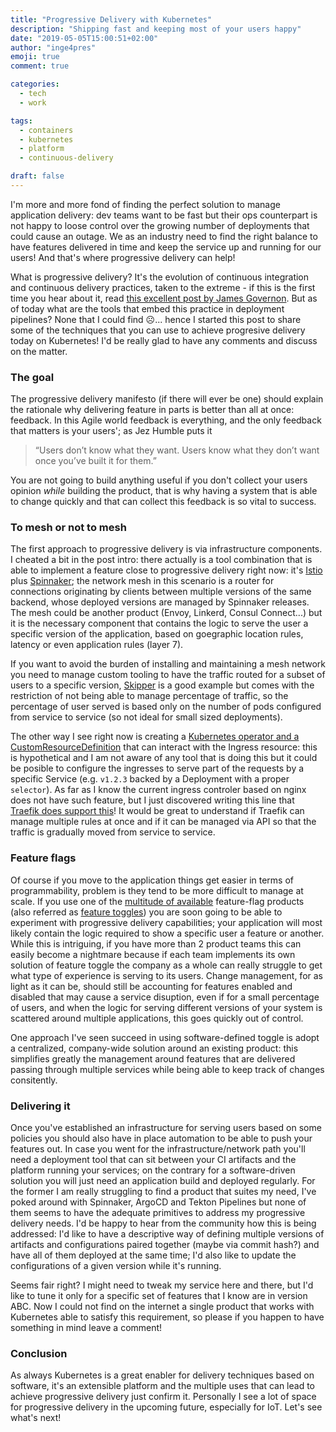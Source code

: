 ```yaml
---
title: "Progressive Delivery with Kubernetes"
description: "Shipping fast and keeping most of your users happy"
date: "2019-05-05T15:00:51+02:00"
author: "inge4pres"
emoji: true
comment: true

categories:
  - tech
  - work

tags:
  - containers
  - kubernetes
  - platform
  - continuous-delivery

draft: false
---
```


I'm more and more fond of finding the perfect solution to manage application delivery: dev teams want to be fast but their ops counterpart is not happy to loose control over the growing number of deployments that could cause an outage. We as an industry need to find the right balance to have features delivered in time and keep the service up and running for our users! And that's where progressive delivery can help!

What is progressive delivery? It's the evolution of continuous integration and continuous delivery practices, taken to the extreme - if this is the first time you hear about it, read [this excellent post by James Governon](https://redmonk.com/jgovernor/2018/08/06/towards-progressive-delivery/). But as of today what are the tools that embed this practice in deployment pipelines? None that I could find ☹️... hence I started this post to share some of the techniques that you can use to achieve progresive delivery today on Kubernetes! I'd be really glad to have any comments and discuss on the matter.

### The goal

The progressive delivery manifesto (if there will ever be one) should explain the rationale why delivering feature in parts is better than all at once: feedback. 
In this Agile world feedback is everything, and the only feedback that matters is your users'; as Jez Humble puts it

> “Users don’t know what they want. Users know what they don’t want once you’ve built it for them.”

You are not going to build anything useful if you don't collect your users opinion _while_ building the product, that is why having a system that is able to change quickly and that can collect this feedback is so vital to success.

### To mesh or not to mesh

The first approach to progressive delivery is via infrastructure components.
I cheated a bit in the post intro: there actually is a tool combination that is able to implement a feature close to progressive delivery right now: it's [Istio](https://istio.io/) plus [Spinnaker](https://www.spinnaker.io/); the network mesh in this scenario is a router for connections originating by clients between multiple versions of the same backend, whose deployed versions are managed by Spinnaker releases. The mesh could be another product (Envoy, Linkerd, Consul Connect...) but it is the necessary component that contains the logic to serve the user a specific version of the application, based on goegraphic location rules, latency or even application rules (layer 7).

If you want to avoid the burden of installing and maintaining a mesh network you need to manage custom tooling to have the traffic routed for a subset of users to a specific version, [Skipper](https://github.com/bookingcom/shipper) is a good example but comes with the restriction of not being able to manage percentage of traffic, so the percentage of user served is based only on the number of pods configured from service to service (so not ideal for small sized deployments).

The other way I see right now is creating a [Kubernetes operator and a CustomResourceDefinition](/2018/05/05/cloud-native-software-delivery/) that can interact with the Ingress resource: this is hypothetical and I am not aware of any tool that is doing this but it could be posible to configure the ingresses to serve part of the requests by a specific Service (e.g. `v1.2.3` backed by a Deployment with a proper `selector`). As far as I know the current ingress controler based on nginx does not have such feature, but I just discovered writing this line that [Traefik does support this](https://docs.traefik.io/user-guide/kubernetes/#traffic-splitting)! It would be great to understand if Traefik can manage multiple rules at once and if it can be managed via API so that the traffic is gradually moved from service to service.

### Feature flags

Of course if you move to the application things get easier in terms of programmability, problem is they tend to be more difficult to manage at scale. If you use one of the [multitude of available](http://featureflags.io/feature-flags/) feature-flag products (also referred as [feature toggles](https://www.martinfowler.com/articles/feature-toggles.html)) you are soon going to be able to experiment with progressive delivery capabilities; your application will most likely contain the logic required to show a specific user a feature or another. While this is intriguing, if you have more than 2 product teams this can easily become a nightmare because if each team implements its own solution of feature toggle the company as a whole can really struggle to get what type of experience is serving to its users. Change management, for as light as it can be, should still be accounting for features enabled and disabled that may cause a service disuption, even if for a small percentage of users, and when the logic for serving different versions of your system is scattered around multiple applications, this goes quickly out of control.

One approach I've seen succeed in using software-defined toggle is adopt a centralized, company-wide solution around an existing product: this simplifies greatly the management around features that are delivered passing through multiple services while being able to keep track of changes consitently.

### Delivering it

Once you've established an infrastructure for serving users based on some policies you should also have in place automation to be able to push your features out. In case you went for the infrastructure/network path you'll need a deployment tool that can sit between your CI artifacts and the platform running your services; on the contrary for a software-driven solution you will just need an application build and deployed regularly.
For the former I am really struggling to find a product that suites my need, I've poked around with Spinnaker, ArgoCD and Tekton Pipelines but none of them seems to have the adequate primitives to address my progressive delivery needs.
I'd be happy to hear from the community how this is being addressed: I'd like to have a descriptive way of defining multiple versions of artifacts and configurations paired together (maybe via commit hash?) and have all of them deployed at the same time; I'd also like to update the configurations of a given version while it's running.

Seems fair right? I might need to tweak my service here and there, but I'd like to tune it only for a specific set of features that I know are in version ABC. Now I could not find on the internet a single product that works with Kubernetes able to satisfy this requirement, so please if you happen to have something in mind leave a comment!

### Conclusion

As always Kubernetes is a great enabler for delivery techniques based on software, it's an extensible platform and the multiple uses that can lead to achieve progressive delivery just confirm it. Personally I see a lot of space for progressive delivery in the upcoming future, especially for IoT. Let's see what's next!